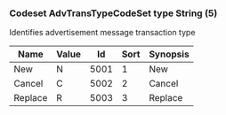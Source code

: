 ### Codeset AdvTransTypeCodeSet type String (5)

Identifies advertisement message transaction type

| Name    | Value | Id   | Sort | Synopsis |
|---------|-------|------|------|----------|
| New     | N     | 5001 | 1    | New      |
| Cancel  | C     | 5002 | 2    | Cancel   |
| Replace | R     | 5003 | 3    | Replace  |

